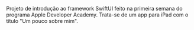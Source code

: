 Projeto de introdução ao framework SwiftUI feito na primeira semana do programa Apple Developer Academy. Trata-se de um app para iPad com o título "Um pouco sobre mim".
